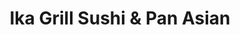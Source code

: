 ---
layout: place
title: "Ika Grill Sushi & Pan Asian"
permalink: /kansas/leawood/ika-grill-sushi-pan-asian.html
stateAbbr: KS
stateName: Kansas
cityName: Leawood
place_id: ChIJkSzGw_LpwIcRu0tyuSoERns
photos:
  - name: >-
      places/ChIJkSzGw_LpwIcRu0tyuSoERns/photos/AeeoHcIIEYROqP6FZfaWtsIv20rYzN1r42YatoPxfRXKUE6eckTKbyFeGwwLOlZvePe_f0oIB6b2bugs1rCmEZrMZLoJiRNb8z708MCgv6HPZE1BtYIntYEhXmzATvUUIAJrhSpC8GqvZnj5JDi9YhzwwTiA0tCK4ovNeLjNWU-ijU9Fi1SghT9gT8UcrzdiPW_MRqjuGyZgvA8IplV8KCaNUaeyH_ruwU271llFQdSsXepg5izXUCdrsWBVSWs-6V3NUN-q5o5G6lYJ9OyufGxHYHGpA46qFCYizZPobm9yr_RXaQ
    widthPx: 4032
    heightPx: 3024
    authorAttributions:
      - displayName: Ika Grill Sushi & Pan Asian
        uri: https://maps.google.com/maps/contrib/116298146827422216617
        photoUri: >-
          https://lh3.googleusercontent.com/a-/ALV-UjXx9yzTJAlHOrRRtB5j0UgbCnhuGD8NKwGMeIJy4sCWToqGwFk=s100-p-k-no-mo
    flagContentUri: >-
      https://www.google.com/local/imagery/report/?cb_client=maps_api_places.places_api&image_key=!1e10!2sAF1QipMujyL1qTyE2SWz2okGbO_GhuhOMTJiTwC6LidB&hl=en-US
    googleMapsUri: >-
      https://www.google.com/maps/place//data=!3m4!1e2!3m2!1sAF1QipMujyL1qTyE2SWz2okGbO_GhuhOMTJiTwC6LidB!2e10!4m2!3m1!1s0x87c0e9f2c3c62c91:0x7b46042ab9724bbb
  - name: >-
      places/ChIJkSzGw_LpwIcRu0tyuSoERns/photos/AeeoHcKAJUrl45-0ibQHnF6PdyR-_MlACZ56hgearDxK9Tv0kKK5Sy9j95AEILjLpohUIG8xRS0FR8o9yEtA8xFnOzuIv4QEkpjqh8TzbooAPArVY0JQB3Td6lTfezmnbe6gNkHMZNhshHXAoVz9ov635uoBNH36NmJeOpHUae24Ejy0Hn2D8by74JB67Af8cPxwbRDnLX05EoPnzkewbbX9iRf4KELPMo4HTDBWqEIvSZvtZ6YDGUGsoA7naKRa4GT-jZ6tumRefrbTW-_KqSL1uwHQqjU8jyTKGZ_W03HCJCjjpA
    widthPx: 2326
    heightPx: 1310
    authorAttributions:
      - displayName: Ika Grill Sushi & Pan Asian
        uri: https://maps.google.com/maps/contrib/116298146827422216617
        photoUri: >-
          https://lh3.googleusercontent.com/a-/ALV-UjXx9yzTJAlHOrRRtB5j0UgbCnhuGD8NKwGMeIJy4sCWToqGwFk=s100-p-k-no-mo
    flagContentUri: >-
      https://www.google.com/local/imagery/report/?cb_client=maps_api_places.places_api&image_key=!1e10!2sAF1QipP5qFeLijamgVGT1sANduMXl_Jef-XgsKecHISN&hl=en-US
    googleMapsUri: >-
      https://www.google.com/maps/place//data=!3m4!1e2!3m2!1sAF1QipP5qFeLijamgVGT1sANduMXl_Jef-XgsKecHISN!2e10!4m2!3m1!1s0x87c0e9f2c3c62c91:0x7b46042ab9724bbb
  - name: >-
      places/ChIJkSzGw_LpwIcRu0tyuSoERns/photos/AeeoHcKfJH4-Cb3iPzs4WobsTQyp0rRIXk9G7DuRZl2jVwmb3fH6t1f7ySfPOtZynZaCYqK21tJPg0VsaiSKHpo5gVgh1PaBQUhQPBSGupWXiCYE8Mvf2lZeVA25a1L2PF0dFALbMt-DramCE7q4R5O7hhkYbKSbMNDCWmsaUHNKLtpzlKZMRUQgCVvOYjwgFHjJy3Z4kERuHZHv9Bm7N5mulnirEMsjOjAOruPIT8nVHoK3YggYb6VtfwxGYcCh87qyjZLV2BA0VQHsKW0pZF09Tehjszo3kG95iZTk9wSqF3JIu2iVOq8ZONMs07EwZQ-A653STRgLNZgW0qiae65oOeGtatVYdTuwU1kRpMFZbxlUzE558cPf3FgzzOY6b05Aa8zviZ_Frd1X-dcePDED93ojsq9pBSKS70xbv4SCVq63tQ
    widthPx: 4032
    heightPx: 3024
    authorAttributions:
      - displayName: Yolanda Foltz
        uri: https://maps.google.com/maps/contrib/112268032747245296310
        photoUri: >-
          https://lh3.googleusercontent.com/a-/ALV-UjXAriGlWvQXjU4psFuowhkqeF8Vh784AAHCX8ONz5TKo-JiknPmAg=s100-p-k-no-mo
    flagContentUri: >-
      https://www.google.com/local/imagery/report/?cb_client=maps_api_places.places_api&image_key=!1e10!2sCIHM0ogKEICAgICTyOPsQw&hl=en-US
    googleMapsUri: >-
      https://www.google.com/maps/place//data=!3m4!1e2!3m2!1sCIHM0ogKEICAgICTyOPsQw!2e10!4m2!3m1!1s0x87c0e9f2c3c62c91:0x7b46042ab9724bbb
  - name: >-
      places/ChIJkSzGw_LpwIcRu0tyuSoERns/photos/AeeoHcIuMVWKFP2cfJV5-wkMalrOuKJ4ZlbKt0IRafX1CVuSv4VP-rqWtb1EKiZhcBynELlJ1M_luWTKhlWhLxCLGSTqC08Ahl58dkvmlyetxw1IQEmoKkZG721Q_ItlpHVAqMNV_fCcFjxV-DD5-A99_XTQU3XVZzczXUj7TwZgYqEgRHbZ5kRJCGOG75k0v_6wmBG4m5ijormHpLW2LI_4XL2TQpZ-9dk96mfJH9N9ccbJocmsY6dj6IXBpkowdOhdoUyUhOKsqS9kR_GoYtqOQN1aBHWg5qMPnbgEq19inUmFvoqe4yZdoHQPZL6Zl1FvTlJtB_10kcR1U49TXalwxdx_1FqdfsZq_IPKn0ilpxrHoLD7qold9hrHA0GkNvEk4_zxxq8vrn9tZq2gUQE3nFD54uOc7YAc_l9CDpz6D1-J68g
    widthPx: 3072
    heightPx: 4080
    authorAttributions:
      - displayName: C Brick Owens
        uri: https://maps.google.com/maps/contrib/104236115652130168867
        photoUri: >-
          https://lh3.googleusercontent.com/a-/ALV-UjUs-sAWIP6v3ZX4zoz3hEw4V28eb5EztiXUHyM6Zp-WtLbgqiw=s100-p-k-no-mo
    flagContentUri: >-
      https://www.google.com/local/imagery/report/?cb_client=maps_api_places.places_api&image_key=!1e10!2sCIHM0ogKEICAgID747WhowE&hl=en-US
    googleMapsUri: >-
      https://www.google.com/maps/place//data=!3m4!1e2!3m2!1sCIHM0ogKEICAgID747WhowE!2e10!4m2!3m1!1s0x87c0e9f2c3c62c91:0x7b46042ab9724bbb
  - name: >-
      places/ChIJkSzGw_LpwIcRu0tyuSoERns/photos/AeeoHcIjqJquiNRWh6bsdf5G7X_w56m9cJGu0ZGxi-l8v7GRGsYgmqedmD126XJEw8eMa2b6wrD5ZoB52TF20w6TxSPHvOOujGJdzfc1WEkhlWuPfgZpVSWSeNegroMPkXe7RkniLDrh4XD1326XmmawfNguxiIufyjqH0aYeSxb1sAWI4RlYik6qFfrMONKkxRjL6BEv1ysevSXAwFqh-amYtMQaBRdTtWQULLLSFzF066YvS9S1DCtAbqrYyv562h1fXn5oEL6ADRxYzyvrMx0VYzyp76T8PYbnOuNQhyVTigz0aP_U3MHwpaxtihQCune2G1etmHHW59tJJ_xQEuRPdhmY7Jf_W5YY-YE12e-Dt8EoWdLEP9DLFTxC00fBJnlLynqX-LGSxorHepSmAogdSY8n4AjWjj6d9nQ0WdSfUmE_A
    widthPx: 3024
    heightPx: 4032
    authorAttributions:
      - displayName: Robert Shewmake
        uri: https://maps.google.com/maps/contrib/118006183551754583705
        photoUri: >-
          https://lh3.googleusercontent.com/a-/ALV-UjXy29W1lA9hp9Hngk5HrfjjMXPa-Pt4Y-uDBLwSNqrbs0EtiaU=s100-p-k-no-mo
    flagContentUri: >-
      https://www.google.com/local/imagery/report/?cb_client=maps_api_places.places_api&image_key=!1e10!2sCIHM0ogKEICAgIClkJv3TQ&hl=en-US
    googleMapsUri: >-
      https://www.google.com/maps/place//data=!3m4!1e2!3m2!1sCIHM0ogKEICAgIClkJv3TQ!2e10!4m2!3m1!1s0x87c0e9f2c3c62c91:0x7b46042ab9724bbb
  - name: >-
      places/ChIJkSzGw_LpwIcRu0tyuSoERns/photos/AeeoHcLrDEoA9sfcj4EZZyQG4gLF1Cesqafa80YS2nnJEy_wsCZft83w8028pu9yizypqme42hH-4Jx71zArT8tc4E7qmrpoRTVgU1nJiL8yKG2brU4lL5OD6ltGs9RxsfuhvFZ9ceOvnDA_ZeMrzd83nL0qMTDtz_hpO0G63N2GcMJne_uXC6BJv4awLVku4cTliRjD1yhcVpo0gn14C1y7rjMCYjxhoL6kFXiqe3vdNEZ45OpEfX-5CmPHNr42vQ4uFfdATOBgmVNfTcWp1Sku7pEwPU5c-C3n3IDtz-zYmgMwT1oer28ksz2I9TlH_cLJWRHBBvzmXu-EcKKkVLO0I5XlCgi5vpxN6Sss1NbhEQuTupnTFUE5fPjHkzpWBkqztXneuQq8lbL_VlnnufXOJh4YBM9kDlUi5z-rAu7TVytSz5c
    widthPx: 4032
    heightPx: 3024
    authorAttributions:
      - displayName: Luke Chang
        uri: https://maps.google.com/maps/contrib/104067294144018570071
        photoUri: >-
          https://lh3.googleusercontent.com/a-/ALV-UjXD0tWIVmww5hgDE2ACE7jZh6ue5wvDDLxrKCG0B3nQsmivHcFJKQ=s100-p-k-no-mo
    flagContentUri: >-
      https://www.google.com/local/imagery/report/?cb_client=maps_api_places.places_api&image_key=!1e10!2sCIHM0ogKEICAgICB9I_N9wE&hl=en-US
    googleMapsUri: >-
      https://www.google.com/maps/place//data=!3m4!1e2!3m2!1sCIHM0ogKEICAgICB9I_N9wE!2e10!4m2!3m1!1s0x87c0e9f2c3c62c91:0x7b46042ab9724bbb
  - name: >-
      places/ChIJkSzGw_LpwIcRu0tyuSoERns/photos/AeeoHcL2zsCKRFK49wk2haBipH_drGE6TuJq-kKTR7DVhm_hnMROJYs9FmXtFPPzEtJF32MB8T0uc6_tRyd7RxmiN7PDy8NZsguUusr_dBa4y3cr9n4W0Tz3nm4MSQPgQLswjUwjJClMszzHifXufHCML4PQf8aq5L92L1bs5g5AAEw3908trojsVZWoX1E1uXJFMgxoqjpGDII9eExkWiXWzcm_Y0w1Jc_61XVx7GHkynXGIUmu9LiaZX3LUVMjy33osuXeo5ZzuWWnyClPCje0I2QhEVOAGIUTGZAV5I5PGHKbUjgCHDoz_ad3o54aZS5RHlhZgZhvZt7bvAtFgZgTepaf_yOzpgbn0FrYNwFTiRWiCJqBGWPMZR_nQzS5Rn8jz2QhFGj0ILqnl_C6uF191HofS4g6WrBsEmu895Xx2d9aOr8
    widthPx: 4000
    heightPx: 3000
    authorAttributions:
      - displayName: Arland Cunningham
        uri: https://maps.google.com/maps/contrib/109715112327985384941
        photoUri: >-
          https://lh3.googleusercontent.com/a/ACg8ocIDeRVv041G6vP7pt3yRK7zO8peywy0qbas0TbFkkKUDUmYNg=s100-p-k-no-mo
    flagContentUri: >-
      https://www.google.com/local/imagery/report/?cb_client=maps_api_places.places_api&image_key=!1e10!2sCIHM0ogKEICAgIC3toe77QE&hl=en-US
    googleMapsUri: >-
      https://www.google.com/maps/place//data=!3m4!1e2!3m2!1sCIHM0ogKEICAgIC3toe77QE!2e10!4m2!3m1!1s0x87c0e9f2c3c62c91:0x7b46042ab9724bbb
  - name: >-
      places/ChIJkSzGw_LpwIcRu0tyuSoERns/photos/AeeoHcLcuiq4a6Y6VuQbWf15vVDDnoSJZULHpiPvJvAaYu7zB8iRBC2vHjD__FfULiUiH7JSIe7tPPiGD7jx_6sWpVzgE30kpeC97f5mQx-WOmKYky52CAvWAVqg2UVTaD1NhxT0di3I6-sGzoeDRwdKsmy8yFtJF6SMt7TRVUxGht9-Iu4pOFY605tj9DZlk9G-xjRCcsDggJwsi3tKDPGTM4WirHUMqYdx5OU2Fu0KbEDlf1oOaAIIonisVHPhvSj__zqlRRtGMz7FfHsIfYX1f2z-bFP8zad1_zwIpXYCJug6C0niiapQtsQi81QOKnz7rMhlJMRF9VGK6CfW8ygTZJotGJhvWFrjkVeooapYpeSgJ2wu5C5DKVIwnpQksSfrfoNhlhy7hcBvM2ad1sghNnt4jskYrHqykQZx9RGV3WNQVtI
    widthPx: 1131
    heightPx: 1584
    authorAttributions:
      - displayName: Jess M
        uri: https://maps.google.com/maps/contrib/100487824632586445936
        photoUri: >-
          https://lh3.googleusercontent.com/a-/ALV-UjU0iGeSQSSKEhebT7ZiNOyOAmLcNAZ-KMFWXXi3JPuVqfcjRvd1=s100-p-k-no-mo
    flagContentUri: >-
      https://www.google.com/local/imagery/report/?cb_client=maps_api_places.places_api&image_key=!1e10!2sCIHM0ogKEICAgID90cresgE&hl=en-US
    googleMapsUri: >-
      https://www.google.com/maps/place//data=!3m4!1e2!3m2!1sCIHM0ogKEICAgID90cresgE!2e10!4m2!3m1!1s0x87c0e9f2c3c62c91:0x7b46042ab9724bbb
  - name: >-
      places/ChIJkSzGw_LpwIcRu0tyuSoERns/photos/AeeoHcL0_MTgpQJmrP14DsPkuxjXJWI1YSUCTh21Ri_vvG_g4R1X2pQdvgH10icZASORq0NzW_uYl0QFnqKDy-3hMosEEaFrqYryAQPR5PPtqYSj0TSnIYYBmMZc2Bb6roOztuT1CqkKMrPCt-u8tiubVtPlufQcyCnP7vR1bAv4CxumWfpfevqmB-lB1WLDE_JaulLVBF7A_aqcIl9SAn2dEwfLcTUOJi_YGcYzrsxYaHkLvMR6ekr-uh5TBNplWDAwtuATNJYXqOekRyjdG3z9vK8XD0JFkASVMmKwHWLEe2XofkqzrjSI4QS8T260a2JedGhFuAW_RFz6sY7iIlG-6LI35L_yhH7qirtOFowkfA0yXDZDHjHX-RwEvz8bvhlOx-4r5t2vgtVdwFQuQ0S-llDJI4JKQ0lcSKoJlubfqAg0VQ
    widthPx: 3072
    heightPx: 4080
    authorAttributions:
      - displayName: Tae Park
        uri: https://maps.google.com/maps/contrib/108329704700631601158
        photoUri: >-
          https://lh3.googleusercontent.com/a-/ALV-UjXYVwGRLYpIe7nlr4HB9BFxQhdu8bo-eIn5btSE54rGNdTiuKMm=s100-p-k-no-mo
    flagContentUri: >-
      https://www.google.com/local/imagery/report/?cb_client=maps_api_places.places_api&image_key=!1e10!2sCIHM0ogKEICAgICN3smuWA&hl=en-US
    googleMapsUri: >-
      https://www.google.com/maps/place//data=!3m4!1e2!3m2!1sCIHM0ogKEICAgICN3smuWA!2e10!4m2!3m1!1s0x87c0e9f2c3c62c91:0x7b46042ab9724bbb
  - name: >-
      places/ChIJkSzGw_LpwIcRu0tyuSoERns/photos/AeeoHcKH68jZQgPYxtt30423-l1s2-xGqzCae2T1DTWFTtQE8FRJ_yYlvxI87WCXDLlG0KuPqYNwpH6fwP2ktD8W1GVw-XfIFaNLwqwSvT6vK-tAk8wi-Wh2OPWdn2dAK53iuICDptk0YRSxnr4j-ChI-mImtv2U4AnjEUilhpUHe4ybeHBJdbogrWJk_CQ_QOd7xsmYwSSZ_rpcHwID00LMMq1zbRjIFy2JQrW8TKB9Ow5uMUtFeWfP0eQL7PfAd0YFGsN6JmxYDmG3NLCYIaoKaHHxYDqCqIGqcKzcXD7OlgaIOBHmDARm3MGU8okgdOQM-9Am8IJ6Vej7dJHqRLKXxZnHrk2U_NY6ZpG9RY3tmsgBI08_Q2ZMt5Ap3rSg2mZBdQE8xUbOVLNDIGLAojmbilB87pO669cqecANj3cZbxRgYCA
    widthPx: 4032
    heightPx: 3024
    authorAttributions:
      - displayName: Luke Chang
        uri: https://maps.google.com/maps/contrib/104067294144018570071
        photoUri: >-
          https://lh3.googleusercontent.com/a-/ALV-UjXD0tWIVmww5hgDE2ACE7jZh6ue5wvDDLxrKCG0B3nQsmivHcFJKQ=s100-p-k-no-mo
    flagContentUri: >-
      https://www.google.com/local/imagery/report/?cb_client=maps_api_places.places_api&image_key=!1e10!2sCIHM0ogKEICAgICB9I_NzwE&hl=en-US
    googleMapsUri: >-
      https://www.google.com/maps/place//data=!3m4!1e2!3m2!1sCIHM0ogKEICAgICB9I_NzwE!2e10!4m2!3m1!1s0x87c0e9f2c3c62c91:0x7b46042ab9724bbb
address: 11725 Roe Ave STE A, Leawood, KS 66211, USA
street: 11725 Roe Ave STE A
city: Leawood
state: KS
zip: '66211'
country: USA
neighborhood: Camelot Court Shopping Center
latitude: '38.916034'
longitude: '-94.637656'
accessibility_options:
  wheelchairAccessibleParking: true
  wheelchairAccessibleEntrance: true
  wheelchairAccessibleRestroom: true
  wheelchairAccessibleSeating: true
business_status: OPERATIONAL
name: Ika Grill Sushi & Pan Asian
google_maps_links:
  directionsUri: >-
    https://www.google.com/maps/dir//''/data=!4m7!4m6!1m1!4e2!1m2!1m1!1s0x87c0e9f2c3c62c91:0x7b46042ab9724bbb!3e0
  placeUri: https://maps.google.com/?cid=8882791896581295035
  writeAReviewUri: >-
    https://www.google.com/maps/place//data=!4m3!3m2!1s0x87c0e9f2c3c62c91:0x7b46042ab9724bbb!12e1
  reviewsUri: >-
    https://www.google.com/maps/place//data=!4m4!3m3!1s0x87c0e9f2c3c62c91:0x7b46042ab9724bbb!9m1!1b1
  photosUri: >-
    https://www.google.com/maps/place//data=!4m3!3m2!1s0x87c0e9f2c3c62c91:0x7b46042ab9724bbb!10e5
primary_type: Sushi Restaurant
opening_hours:
  regular: null
  current: null
secondary_opening_hours:
  regular:
    weekdayDescriptions: null
    type: null
  current:
    weekdayDescriptions: null
    type: null
phone: (913) 469-8899
price_level: PRICE_LEVEL_MODERATE
price_range: $10 &ndash; $20
rating: '4.7'
rating_count: 406
website: https://www.ikagrill.com/
description: null
reviews:
  - name: >-
      places/ChIJkSzGw_LpwIcRu0tyuSoERns/reviews/ChdDSUhNMG9nS0VJQ0FnSUMzdG9lN2pRRRAB
    relativePublishTimeDescription: 5 months ago
    rating: 4
    text:
      text: >-
        Came for lunch with my work buds. Tried generals chicken, which came
        with hot and sour soup and a salad. The greens in my salad were super
        fresh and hot and sour soup is always delicious. Generals chicken always
        has a little spice whenever I've ordered before but this one had none,
        which was a little disappointing. It was still good though. There was
        also an extensive offering of sushi which I need to come back and try.
      languageCode: en
    originalText:
      text: >-
        Came for lunch with my work buds. Tried generals chicken, which came
        with hot and sour soup and a salad. The greens in my salad were super
        fresh and hot and sour soup is always delicious. Generals chicken always
        has a little spice whenever I've ordered before but this one had none,
        which was a little disappointing. It was still good though. There was
        also an extensive offering of sushi which I need to come back and try.
      languageCode: en
    authorAttribution:
      displayName: Arland Cunningham
      uri: https://www.google.com/maps/contrib/109715112327985384941/reviews
      photoUri: >-
        https://lh3.googleusercontent.com/a/ACg8ocIDeRVv041G6vP7pt3yRK7zO8peywy0qbas0TbFkkKUDUmYNg=s128-c0x00000000-cc-rp-mo-ba4
    publishTime: '2024-11-05T12:56:14.775730Z'
    flagContentUri: >-
      https://www.google.com/local/review/rap/report?postId=ChdDSUhNMG9nS0VJQ0FnSUMzdG9lN2pRRRAB&d=17924085&t=1
    googleMapsUri: >-
      https://www.google.com/maps/reviews/data=!4m6!14m5!1m4!2m3!1sChdDSUhNMG9nS0VJQ0FnSUMzdG9lN2pRRRAB!2m1!1s0x87c0e9f2c3c62c91:0x7b46042ab9724bbb
  - name: >-
      places/ChIJkSzGw_LpwIcRu0tyuSoERns/reviews/ChdDSUhNMG9nS0VJQ0FnTUNBZ09pOHB3RRAB
    relativePublishTimeDescription: 2 months ago
    rating: 4
    text:
      text: >-
        Listen, I'm not proud of this, but I've been guilty of driving past IKa
        Grill for ages. Like, years. It's a classic case of "I'll try it next
        time," which, as we all know, is code for "I'll probably forget about it
        until I'm 80." But folks, let me tell you, I finally saw the light (and
        smelled the delicious aromas wafting from IKa Grill).

        I'm a sucker for Asian cuisine, and IKa Grill's menu is like a greatest
        hits album of all my favorites. Chinese, Japanese, Korean, even a little
        Thai – it's like the United Nations of deliciousness.

        First things first, I needed a drink. A nice hot sake was calling my
        name, and let me tell you, it was the perfect remedy for the chilly
        weather. It warmed me up from the inside out, kind of like a cozy
        blanket for my soul.

        Now, I know what you're thinking: "Soup? For dinner? Who is this
        person?" But trust me, IKa Grill's Korean "Jam Bong" soup is not your
        average bowl of broth. It's a flavor explosion in a bowl, with tender 🦑
        squid, shrimp, fresh veggies, and noodles swimming in a spicy red broth.
        Okay, maybe it wasn't spicy enough for my taste, but a little side of
        chili sauce fixed that right up.

        If you're looking for a delicious and diverse Asian dining experience,
        IKa Grill is the place to be. Just don't be like me and wait years to
        try it. Your taste buds will thank you.
      languageCode: en
    originalText:
      text: >-
        Listen, I'm not proud of this, but I've been guilty of driving past IKa
        Grill for ages. Like, years. It's a classic case of "I'll try it next
        time," which, as we all know, is code for "I'll probably forget about it
        until I'm 80." But folks, let me tell you, I finally saw the light (and
        smelled the delicious aromas wafting from IKa Grill).

        I'm a sucker for Asian cuisine, and IKa Grill's menu is like a greatest
        hits album of all my favorites. Chinese, Japanese, Korean, even a little
        Thai – it's like the United Nations of deliciousness.

        First things first, I needed a drink. A nice hot sake was calling my
        name, and let me tell you, it was the perfect remedy for the chilly
        weather. It warmed me up from the inside out, kind of like a cozy
        blanket for my soul.

        Now, I know what you're thinking: "Soup? For dinner? Who is this
        person?" But trust me, IKa Grill's Korean "Jam Bong" soup is not your
        average bowl of broth. It's a flavor explosion in a bowl, with tender 🦑
        squid, shrimp, fresh veggies, and noodles swimming in a spicy red broth.
        Okay, maybe it wasn't spicy enough for my taste, but a little side of
        chili sauce fixed that right up.

        If you're looking for a delicious and diverse Asian dining experience,
        IKa Grill is the place to be. Just don't be like me and wait years to
        try it. Your taste buds will thank you.
      languageCode: en
    authorAttribution:
      displayName: Claudia C
      uri: https://www.google.com/maps/contrib/107782990541114660660/reviews
      photoUri: >-
        https://lh3.googleusercontent.com/a-/ALV-UjVSAhOLWFqRueJ0v9JzkyQrxsBBwektfjMohSC-GjMPKpIKozPrCQ=s128-c0x00000000-cc-rp-mo-ba6
    publishTime: '2025-01-28T16:40:54.514148Z'
    flagContentUri: >-
      https://www.google.com/local/review/rap/report?postId=ChdDSUhNMG9nS0VJQ0FnTUNBZ09pOHB3RRAB&d=17924085&t=1
    googleMapsUri: >-
      https://www.google.com/maps/reviews/data=!4m6!14m5!1m4!2m3!1sChdDSUhNMG9nS0VJQ0FnTUNBZ09pOHB3RRAB!2m1!1s0x87c0e9f2c3c62c91:0x7b46042ab9724bbb
  - name: >-
      places/ChIJkSzGw_LpwIcRu0tyuSoERns/reviews/ChdDSUhNMG9nS0VJQ0FnSUMzNU1EVG9RRRAB
    relativePublishTimeDescription: 5 months ago
    rating: 5
    text:
      text: >-
        Everything is always so good and so fresh. Egg noodles and beef were
        cooked perfectly and the hubs raved about his nigiri and crazy monkey
        roll. We also had the fried lemon grass and chicken dumplings which were
        so flavorful!
      languageCode: en
    originalText:
      text: >-
        Everything is always so good and so fresh. Egg noodles and beef were
        cooked perfectly and the hubs raved about his nigiri and crazy monkey
        roll. We also had the fried lemon grass and chicken dumplings which were
        so flavorful!
      languageCode: en
    authorAttribution:
      displayName: Angela Rogers
      uri: https://www.google.com/maps/contrib/111240478905487932219/reviews
      photoUri: >-
        https://lh3.googleusercontent.com/a/ACg8ocKTvKHOpB5j6REHt2VXK5sKT4dlDwHK3PhPPBRfdOYkwulk=s128-c0x00000000-cc-rp-mo-ba4
    publishTime: '2024-11-03T01:22:38.115641Z'
    flagContentUri: >-
      https://www.google.com/local/review/rap/report?postId=ChdDSUhNMG9nS0VJQ0FnSUMzNU1EVG9RRRAB&d=17924085&t=1
    googleMapsUri: >-
      https://www.google.com/maps/reviews/data=!4m6!14m5!1m4!2m3!1sChdDSUhNMG9nS0VJQ0FnSUMzNU1EVG9RRRAB!2m1!1s0x87c0e9f2c3c62c91:0x7b46042ab9724bbb
  - name: >-
      places/ChIJkSzGw_LpwIcRu0tyuSoERns/reviews/ChdDSUhNMG9nS0VJQ0FnSURwMTVEcnRRRRAB
    relativePublishTimeDescription: a year ago
    rating: 5
    text:
      text: >-
        We’ve driven by here dozens of times and rarely thought about stopping
        in which was our loss.  This evening we wanted something just a little
        different than our normal fare and decided to try a new place. The
        evening weather was great and the outside patio had room.  Our waiter
        was great, funny, and helpful. It was apparent he enjoyed his job. The
        food was excellent and the timing of each course was perfect. We
        thoroughly enjoyed the evening and plan to be back soon.
      languageCode: en
    originalText:
      text: >-
        We’ve driven by here dozens of times and rarely thought about stopping
        in which was our loss.  This evening we wanted something just a little
        different than our normal fare and decided to try a new place. The
        evening weather was great and the outside patio had room.  Our waiter
        was great, funny, and helpful. It was apparent he enjoyed his job. The
        food was excellent and the timing of each course was perfect. We
        thoroughly enjoyed the evening and plan to be back soon.
      languageCode: en
    authorAttribution:
      displayName: David Deckert
      uri: https://www.google.com/maps/contrib/116066620296731937860/reviews
      photoUri: >-
        https://lh3.googleusercontent.com/a/ACg8ocJfy0iyuJNzcjQ6S_gdfMn9DhGn6xUvt_JgmI4HoJls2_6K=s128-c0x00000000-cc-rp-mo-ba5
    publishTime: '2023-08-30T22:15:20.576825Z'
    flagContentUri: >-
      https://www.google.com/local/review/rap/report?postId=ChdDSUhNMG9nS0VJQ0FnSURwMTVEcnRRRRAB&d=17924085&t=1
    googleMapsUri: >-
      https://www.google.com/maps/reviews/data=!4m6!14m5!1m4!2m3!1sChdDSUhNMG9nS0VJQ0FnSURwMTVEcnRRRRAB!2m1!1s0x87c0e9f2c3c62c91:0x7b46042ab9724bbb
  - name: >-
      places/ChIJkSzGw_LpwIcRu0tyuSoERns/reviews/ChdDSUhNMG9nS0VJQ0FnTUNndTZYb3lRRRAB
    relativePublishTimeDescription: a month ago
    rating: 4
    text:
      text: >-
        Worth a visit! This unassuming location makes its mark with good food.
        Check it out.
      languageCode: en
    originalText:
      text: >-
        Worth a visit! This unassuming location makes its mark with good food.
        Check it out.
      languageCode: en
    authorAttribution:
      displayName: Shan Cann
      uri: https://www.google.com/maps/contrib/101213252705962054151/reviews
      photoUri: >-
        https://lh3.googleusercontent.com/a-/ALV-UjXzw6s-tGXGPRn22Dp15SvUdxuZQibAoVYW5Zv0zuPZs3k9p9zR=s128-c0x00000000-cc-rp-mo-ba3
    publishTime: '2025-02-21T04:08:02.175635Z'
    flagContentUri: >-
      https://www.google.com/local/review/rap/report?postId=ChdDSUhNMG9nS0VJQ0FnTUNndTZYb3lRRRAB&d=17924085&t=1
    googleMapsUri: >-
      https://www.google.com/maps/reviews/data=!4m6!14m5!1m4!2m3!1sChdDSUhNMG9nS0VJQ0FnTUNndTZYb3lRRRAB!2m1!1s0x87c0e9f2c3c62c91:0x7b46042ab9724bbb
parking_options:
  freeParkingLot: true
  freeStreetParking: true
  valetParking: false
payment_options:
  acceptsCreditCards: true
  acceptsDebitCards: true
  acceptsCashOnly: false
  acceptsNfc: true
allow_dogs: null
curbside_pickup: true
delivery: true
dine_in: true
good_for_children: true
good_for_groups: true
good_for_sports: false
live_music: false
menu_for_children: false
outdoor_seating: true
reservable: true
restroom: true
serves_beer: true
serves_breakfast: false
serves_brunch: false
serves_cocktails: true
serves_coffee: true
serves_dinner: true
serves_dessert: true
serves_lunch: true
serves_vegetarian_food: true
serves_wine: true
takeout: true

---